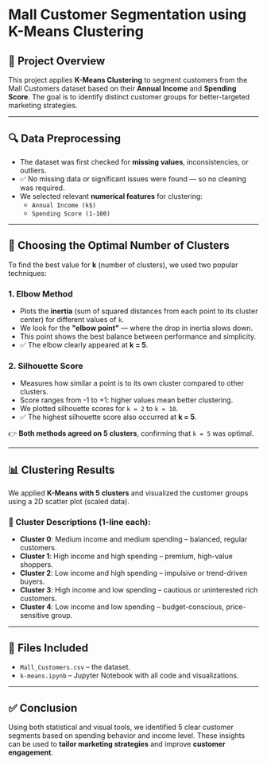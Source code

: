 # Mall Customer Segmentation using K-Means Clustering

## 📌 Project Overview
This project applies **K-Means Clustering** to segment customers from the Mall Customers dataset based on their **Annual Income** and **Spending Score**. The goal is to identify distinct customer groups for better-targeted marketing strategies.

---

## 🔍 Data Preprocessing
- The dataset was first checked for **missing values**, inconsistencies, or outliers.
- ✅ No missing data or significant issues were found — so no cleaning was required.
- We selected relevant **numerical features** for clustering:  
  - `Annual Income (k$)`  
  - `Spending Score (1-100)`

---

## 🤖 Choosing the Optimal Number of Clusters

To find the best value for **k** (number of clusters), we used two popular techniques:

### 1. **Elbow Method**
- Plots the **inertia** (sum of squared distances from each point to its cluster center) for different values of `k`.
- We look for the **"elbow point"** — where the drop in inertia slows down.
- This point shows the best balance between performance and simplicity.
- ✅ The elbow clearly appeared at **k = 5**.

### 2. **Silhouette Score**
- Measures how similar a point is to its own cluster compared to other clusters.
- Score ranges from -1 to +1: higher values mean better clustering.
- We plotted silhouette scores for `k = 2` to `k = 10`.
- ✅ The highest silhouette score also occurred at **k = 5**.

👉 **Both methods agreed on 5 clusters**, confirming that `k = 5` was optimal.

---

## 📊 Clustering Results

We applied **K-Means with 5 clusters** and visualized the customer groups using a 2D scatter plot (scaled data).

### 🔹 Cluster Descriptions (1-line each):
- **Cluster 0**: Medium income and medium spending – balanced, regular customers.  
- **Cluster 1**: High income and high spending – premium, high-value shoppers.  
- **Cluster 2**: Low income and high spending – impulsive or trend-driven buyers.  
- **Cluster 3**: High income and low spending – cautious or uninterested rich customers.  
- **Cluster 4**: Low income and low spending – budget-conscious, price-sensitive group.

---

## 📁 Files Included
- `Mall_Customers.csv` – the dataset.
- `k-means.ipynb` – Jupyter Notebook with all code and visualizations.


---

## ✅ Conclusion
Using both statistical and visual tools, we identified 5 clear customer segments based on spending behavior and income level. These insights can be used to **tailor marketing strategies** and improve **customer engagement**.


